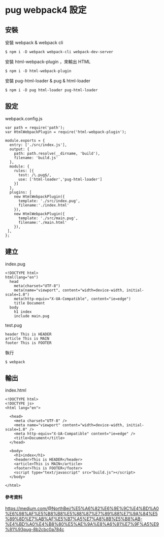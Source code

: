 # pug webpack4 設定
## 安裝
安裝 webpack & webpack cli
```
$ npm i -D webpack webpack-cli webpack-dev-server
```
安裝 html-webpack-plugin ，來輸出 HTML
```
$ npm i -D html-webpack-plugin
```
安裝 pug-html-loader & pug & html-loader
```
$ npm i -D pug html-loader pug-html-loader
```
## 設定
webpack.config.js
```
var path = require('path');
var HtmlWebpackPlugin = require('html-webpack-plugin');

module.exports = {
  entry: ['./src/index.js'],
  output: {
    path: path.resolve(__dirname, 'build'),
    filename: 'build.js'
  },
  module: {
    rules: [{
      test: /\.pug$/,
      use: ['html-loader','pug-html-loader']
    }]
  },
  plugins: [
    new HtmlWebpackPlugin({
      template: './src/index.pug',
      filename:'./index.html'
    }),   
    new HtmlWebpackPlugin({
      template: './src/main.pug',
      filename:'./main.html'
    }),
 ],
};
```
## 建立
index.pug
```
<!DOCTYPE html>
html(lang="en")
  head
    meta(charset="UTF-8")
    meta(name="viewport", content="width=device-width, initial-scale=1.0")
    meta(http-equiv="X-UA-Compatible", content="ie=edge")
    title Document
  body
    h1 index
    include main.pug
```
test.pug
```
header This is HEADER
article This is MAIN
footer This is FOOTER
```
執行
```
$ webpack
```
## 輸出
index.html
```
<!DOCTYPE html>
<!DOCTYPE js>
<html lang="en">

  <head>
    <meta charset="UTF-8" />
    <meta name="viewport" content="width=device-width, initial-scale=1.0" />
    <meta http-equiv="X-UA-Compatible" content="ie=edge" />
    <title>Document</title>
  </head>

  <body>
    <h1>index</h1>
    <header>This is HEADER</header>
    <article>This is MAIN</article>
    <footer>This is FOOTER</footer>
    <script type="text/javascript" src="build.js"></script>
  </body>

</html>
```

#### 參考資料
https://medium.com/@NorthBei/%E5%A6%82%E6%9E%9C%E4%BD%A0%E6%98%AF%E5%B8%B8%E5%88%87%E7%89%88%E7%9A%84%E5%89%8D%E7%AB%AF%E5%B7%A5%E7%A8%8B%E5%B8%AB-%E4%BD%A0%E4%B8%80%E5%AE%9A%E8%A6%81%E7%9F%A5%E9%81%93pug-8b2cbc0a784c